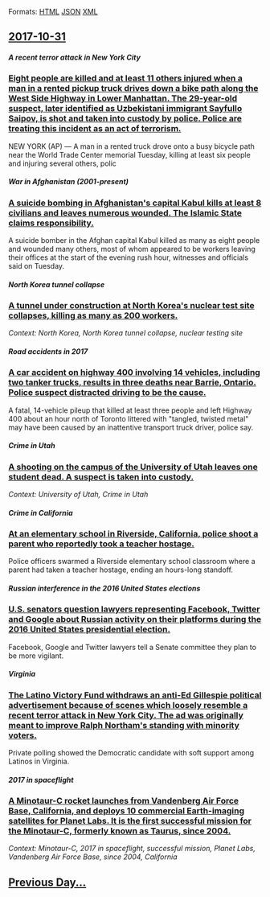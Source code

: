 
Formats: [HTML](2017/10/31/index.html)  [JSON](2017/10/31/index.json)  [XML](2017/10/31/index.xml)  

## [2017-10-31](/news/2017/10/31/index.md)

##### A recent terror attack in New York City
### [Eight people are killed and at least 11 others injured when a man in a rented pickup truck drives down a bike path along the West Side Highway in Lower Manhattan. The 29-year-old suspect, later identified as Uzbekistani immigrant Sayfullo Saipov, is shot and taken into custody by police. Police are treating this incident as an act of terrorism. ](/news/2017/10/31/eight-people-are-killed-and-at-least-11-others-injured-when-a-man-in-a-rented-pickup-truck-drives-down-a-bike-path-along-the-west-side-highw.md)
 NEW YORK (AP) — A man in a rented truck drove onto a busy bicycle path near the World Trade Center memorial Tuesday, killing at least six people and injuring several others, polic

##### War in Afghanistan (2001-present)
### [A suicide bombing in Afghanistan's capital Kabul kills at least 8 civilians and leaves numerous wounded. The Islamic State claims responsibility. ](/news/2017/10/31/a-suicide-bombing-in-afghanistan-s-capital-kabul-kills-at-least-8-civilians-and-leaves-numerous-wounded-the-islamic-state-claims-responsibi.md)
A suicide bomber in the Afghan capital Kabul killed as many as eight people and wounded many others, most of whom appeared to be workers leaving their offices at the start of the evening rush hour, witnesses and officials said on Tuesday.

##### North Korea tunnel collapse
### [A tunnel under construction at North Korea's nuclear test site collapses, killing as many as 200 workers. ](/news/2017/10/31/a-tunnel-under-construction-at-north-korea-s-nuclear-test-site-collapses-killing-as-many-as-200-workers.md)
_Context: North Korea, North Korea tunnel collapse, nuclear testing site_

##### Road accidents in 2017
### [A car accident on highway 400 involving 14 vehicles, including two tanker trucks, results in three deaths near Barrie, Ontario. Police suspect distracted driving to be the cause. ](/news/2017/10/31/a-car-accident-on-highway-400-involving-14-vehicles-including-two-tanker-trucks-results-in-three-deaths-near-barrie-ontario-police-suspe.md)
A fatal, 14-vehicle pileup that killed at least three people and left Highway 400 about an hour north of Toronto littered with &quot;tangled, twisted metal&quot; may have been caused by an inattentive transport truck driver, police say.

##### Crime in Utah
### [A shooting on the campus of the University of Utah leaves one student dead. A suspect is taken into custody. ](/news/2017/10/31/a-shooting-on-the-campus-of-the-university-of-utah-leaves-one-student-dead-a-suspect-is-taken-into-custody.md)
_Context: University of Utah, Crime in Utah_

##### Crime in California
### [At an elementary school in Riverside, California, police shoot a parent who reportedly took a teacher hostage. ](/news/2017/10/31/at-an-elementary-school-in-riverside-california-police-shoot-a-parent-who-reportedly-took-a-teacher-hostage.md)
Police officers swarmed a Riverside elementary school classroom where a parent had taken a teacher hostage, ending an hours-long standoff.

##### Russian interference in the 2016 United States elections
### [U.S. senators question lawyers representing Facebook, Twitter and Google about Russian activity on their platforms during the 2016 United States presidential election. ](/news/2017/10/31/u-s-senators-question-lawyers-representing-facebook-twitter-and-google-about-russian-activity-on-their-platforms-during-the-2016-united-st.md)
Facebook, Google and Twitter lawyers tell a Senate committee they plan to be more vigilant.

##### Virginia
### [The Latino Victory Fund withdraws an anti-Ed Gillespie political advertisement because of scenes which loosely resemble a recent terror attack in New York City. The ad was originally meant to improve Ralph Northam's standing with minority voters. ](/news/2017/10/31/the-latino-victory-fund-withdraws-an-antiaed-gillespie-political-advertisement-because-of-scenes-which-loosely-resemble-a-recent-terror-at.md)
Private polling showed the Democratic candidate with soft support among Latinos in Virginia.

##### 2017 in spaceflight
### [A Minotaur-C rocket launches from Vandenberg Air Force Base, California, and deploys 10 commercial Earth-imaging satellites for Planet Labs. It is the first successful mission for the Minotaur-C, formerly known as Taurus, since 2004. ](/news/2017/10/31/a-minotaur-c-rocket-launches-from-vandenberg-air-force-base-california-and-deploys-10-commercial-earth-imaging-satellites-for-planet-labs.md)
_Context: Minotaur-C, 2017 in spaceflight, successful mission, Planet Labs, Vandenberg Air Force Base, since 2004, California_

## [Previous Day...](/news/2017/10/30/index.md)

